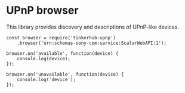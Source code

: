 # UPnP browser

This library provides discovery and descriptions of UPnP-like devices.

```
const browser = require('tinkerhub-upnp')
	.browser('urn:schemas-sony-com:service:ScalarWebAPI:1');

browser.on('available', function(device) {
	console.log(device);
});

browser.on('unavailable', function(device) {
	console.log('device');
});
```
